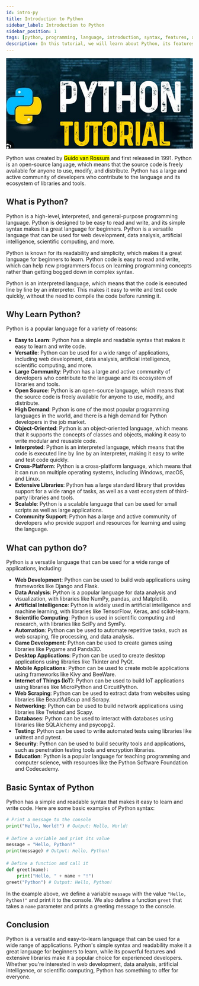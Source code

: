 ```yaml
---
id: intro-py
title: Introduction to Python
sidebar_label: Introduction to Python
sidebar_position: 1
tags: [python, programming, language, introduction, syntax, features, applications, libraries, community, open-source, object-oriented, interpreted, cross-platform, scalable]
description: In this tutorial, we will learn about Python, its features, syntax, applications, libraries, and community support.
---
```

![pyhton-intro](image.png)

Python was created by <mark>Guido van Rossum</mark> and first released in 1991. Python is an open-source language, which means that the source code is freely available for anyone to use, modify, and distribute. Python has a large and active community of developers who contribute to the language and its ecosystem of libraries and tools.

## What is Python?

Python is a high-level, interpreted, and general-purpose programming language. Python is designed to be easy to read and write, and its simple syntax makes it a great language for beginners. Python is a versatile language that can be used for web development, data analysis, artificial intelligence, scientific computing, and more.

Python is known for its readability and simplicity, which makes it a great language for beginners to learn. Python code is easy to read and write, which can help new programmers focus on learning programming concepts rather than getting bogged down in complex syntax.

Python is an interpreted language, which means that the code is executed line by line by an interpreter. This makes it easy to write and test code quickly, without the need to compile the code before running it.

## Why Learn Python?

Python is a popular language for a variety of reasons:

- **Easy to Learn**: Python has a simple and readable syntax that makes it easy to learn and write code.
- **Versatile**: Python can be used for a wide range of applications, including web development, data analysis, artificial intelligence, scientific computing, and more.
- **Large Community**: Python has a large and active community of developers who contribute to the language and its ecosystem of libraries and tools.
- **Open Source**: Python is an open-source language, which means that the source code is freely available for anyone to use, modify, and distribute.
- **High Demand**: Python is one of the most popular programming languages in the world, and there is a high demand for Python developers in the job market.
- **Object-Oriented**: Python is an object-oriented language, which means that it supports the concepts of classes and objects, making it easy to write modular and reusable code.
- **Interpreted**: Python is an interpreted language, which means that the code is executed line by line by an interpreter, making it easy to write and test code quickly.
- **Cross-Platform**: Python is a cross-platform language, which means that it can run on multiple operating systems, including Windows, macOS, and Linux.
- **Extensive Libraries**: Python has a large standard library that provides support for a wide range of tasks, as well as a vast ecosystem of third-party libraries and tools.
- **Scalable**: Python is a scalable language that can be used for small scripts as well as large applications.
- **Community Support**: Python has a large and active community of developers who provide support and resources for learning and using the language.

## What can python do?

Python is a versatile language that can be used for a wide range of applications, including:

- **Web Development**: Python can be used to build web applications using frameworks like Django and Flask.
- **Data Analysis**: Python is a popular language for data analysis and visualization, with libraries like NumPy, pandas, and Matplotlib.
- **Artificial Intelligence**: Python is widely used in artificial intelligence and machine learning, with libraries like TensorFlow, Keras, and scikit-learn.
- **Scientific Computing**: Python is used in scientific computing and research, with libraries like SciPy and SymPy.
- **Automation**: Python can be used to automate repetitive tasks, such as web scraping, file processing, and data analysis.
- **Game Development**: Python can be used to create games using libraries like Pygame and Panda3D.
- **Desktop Applications**: Python can be used to create desktop applications using libraries like Tkinter and PyQt.
- **Mobile Applications**: Python can be used to create mobile applications using frameworks like Kivy and BeeWare.
- **Internet of Things (IoT)**: Python can be used to build IoT applications using libraries like MicroPython and CircuitPython.
- **Web Scraping**: Python can be used to extract data from websites using libraries like BeautifulSoup and Scrapy.
- **Networking**: Python can be used to build network applications using libraries like Twisted and Scapy.
- **Databases**: Python can be used to interact with databases using libraries like SQLAlchemy and psycopg2.
- **Testing**: Python can be used to write automated tests using libraries like unittest and pytest.
- **Security**: Python can be used to build security tools and applications, such as penetration testing tools and encryption libraries.
- **Education**: Python is a popular language for teaching programming and computer science, with resources like the Python Software Foundation and Codecademy.

## Basic Syntax of Python

Python has a simple and readable syntax that makes it easy to learn and write code. Here are some basic examples of Python syntax:

```python title="hello.py"
# Print a message to the console
print("Hello, World!") # Output: Hello, World!

# Define a variable and print its value
message = "Hello, Python!"
print(message) # Output: Hello, Python!

# Define a function and call it
def greet(name):
    print("Hello, " + name + "!")
greet("Python") # Output: Hello, Python!
```

In the example above, we define a variable `message` with the value `"Hello, Python!"` and print it to the console. We also define a function `greet` that takes a `name` parameter and prints a greeting message to the console.

## Conclusion

Python is a versatile and easy-to-learn language that can be used for a wide range of applications. Python's simple syntax and readability make it a great language for beginners to learn, while its powerful features and extensive libraries make it a popular choice for experienced developers. Whether you're interested in web development, data analysis, artificial intelligence, or scientific computing, Python has something to offer for everyone.
